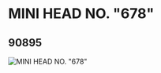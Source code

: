 # MINI HEAD NO. "678"
## 90895
![MINI HEAD NO. "678"](https://lc-www-live-s.legocdn.com/media/bricks/5/2/4585624.jpg)
